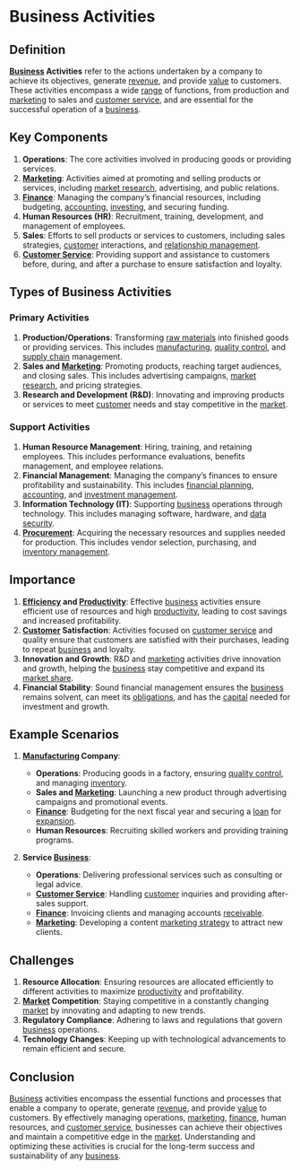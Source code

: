 # Business Activities

## Definition
**[Business](../b/business.md) Activities** refer to the actions undertaken by a company to achieve its objectives, generate [revenue](../r/revenue.md), and provide [value](../v/value.md) to customers. These activities encompass a wide [range](../r/range.md) of functions, from production and [marketing](../m/marketing.md) to sales and [customer service](../c/customer_service.md), and are essential for the successful operation of a [business](../b/business.md).

## Key Components
1. **Operations**: The core activities involved in producing goods or providing services.
2. **[Marketing](../m/marketing.md)**: Activities aimed at promoting and selling products or services, including [market research](../m/market_research.md), advertising, and public relations.
3. **[Finance](../f/finance.md)**: Managing the company’s financial resources, including budgeting, [accounting](../a/accounting.md), [investing](../i/investing.md), and securing funding.
4. **Human Resources (HR)**: Recruitment, training, development, and management of employees.
5. **Sales**: Efforts to sell products or services to customers, including sales strategies, [customer](../c/customer.md) interactions, and [relationship management](../r/relationship_management.md).
6. **[Customer Service](../c/customer_service.md)**: Providing support and assistance to customers before, during, and after a purchase to ensure satisfaction and loyalty.

## Types of Business Activities
### Primary Activities
1. **Production/Operations**: Transforming [raw materials](../r/raw_materials.md) into finished goods or providing services. This includes [manufacturing](../m/manufacturing.md), [quality control](../q/quality_control.md), and [supply chain](../s/supply_chain.md) management.
2. **Sales and [Marketing](../m/marketing.md)**: Promoting products, reaching target audiences, and closing sales. This includes advertising campaigns, [market research](../m/market_research.md), and pricing strategies.
3. **Research and Development (R&D)**: Innovating and improving products or services to meet [customer](../c/customer.md) needs and stay competitive in the [market](../m/market.md).

### Support Activities
1. **Human Resource Management**: Hiring, training, and retaining employees. This includes performance evaluations, benefits management, and employee relations.
2. **Financial Management**: Managing the company’s finances to ensure profitability and sustainability. This includes [financial planning](../f/financial_planning.md), [accounting](../a/accounting.md), and [investment management](../i/investment_management.md).
3. **Information Technology (IT)**: Supporting [business](../b/business.md) operations through technology. This includes managing software, hardware, and [data security](../d/data_security_in_trading.md).
4. **[Procurement](../p/procurement.md)**: Acquiring the necessary resources and supplies needed for production. This includes vendor selection, purchasing, and [inventory management](../i/inventory_management.md).

## Importance
1. **[Efficiency](../e/efficiency.md) and [Productivity](../p/productivity.md)**: Effective [business](../b/business.md) activities ensure efficient use of resources and high [productivity](../p/productivity.md), leading to cost savings and increased profitability.
2. **[Customer](../c/customer.md) Satisfaction**: Activities focused on [customer service](../c/customer_service.md) and quality ensure that customers are satisfied with their purchases, leading to repeat [business](../b/business.md) and loyalty.
3. **Innovation and Growth**: R&D and [marketing](../m/marketing.md) activities drive innovation and growth, helping the [business](../b/business.md) stay competitive and expand its [market share](../m/market_share.md).
4. **Financial Stability**: Sound financial management ensures the [business](../b/business.md) remains solvent, can meet its [obligations](../o/obligation.md), and has the [capital](../c/capital.md) needed for investment and growth.

## Example Scenarios
1. **[Manufacturing](../m/manufacturing.md) Company**:
   - **Operations**: Producing goods in a factory, ensuring [quality control](../q/quality_control.md), and managing [inventory](../i/inventory.md).
   - **Sales and [Marketing](../m/marketing.md)**: Launching a new product through advertising campaigns and promotional events.
   - **[Finance](../f/finance.md)**: Budgeting for the next fiscal year and securing a [loan](../l/loan.md) for [expansion](../e/expansion.md).
   - **Human Resources**: Recruiting skilled workers and providing training programs.

2. **Service [Business](../b/business.md)**:
   - **Operations**: Delivering professional services such as consulting or legal advice.
   - **[Customer Service](../c/customer_service.md)**: Handling [customer](../c/customer.md) inquiries and providing after-sales support.
   - **[Finance](../f/finance.md)**: Invoicing clients and managing accounts [receivable](../r/receivable.md).
   - **[Marketing](../m/marketing.md)**: Developing a content [marketing strategy](../m/marketing_strategy.md) to attract new clients.

## Challenges
1. **Resource Allocation**: Ensuring resources are allocated efficiently to different activities to maximize [productivity](../p/productivity.md) and profitability.
2. **[Market](../m/market.md) Competition**: Staying competitive in a constantly changing [market](../m/market.md) by innovating and adapting to new trends.
3. **Regulatory Compliance**: Adhering to laws and regulations that govern [business](../b/business.md) operations.
4. **Technology Changes**: Keeping up with technological advancements to remain efficient and secure.

## Conclusion
[Business](../b/business.md) activities encompass the essential functions and processes that enable a company to operate, generate [revenue](../r/revenue.md), and provide [value](../v/value.md) to customers. By effectively managing operations, [marketing](../m/marketing.md), [finance](../f/finance.md), human resources, and [customer service](../c/customer_service.md), businesses can achieve their objectives and maintain a competitive edge in the [market](../m/market.md). Understanding and optimizing these activities is crucial for the long-term success and sustainability of any [business](../b/business.md).


